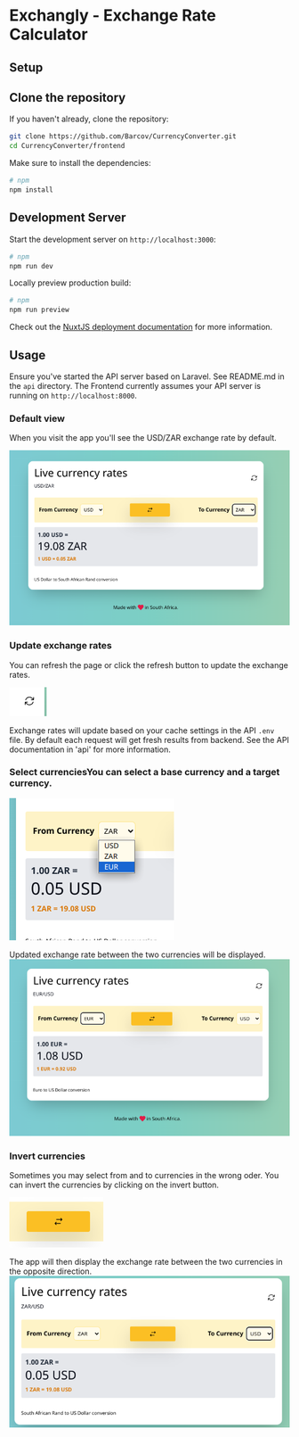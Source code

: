 # Exchangly - Exchange Rate Calculator

## Setup

## Clone the repository

If you haven't already, clone the repository:

```bash
git clone https://github.com/Barcov/CurrencyConverter.git
cd CurrencyConverter/frontend
```

Make sure to install the dependencies:

```bash
# npm
npm install
```

## Development Server

Start the development server on `http://localhost:3000`:

```bash
# npm
npm run dev
```

Locally preview production build:

```bash
# npm
npm run preview

```

Check out the [NuxtJS deployment documentation](https://nuxt.com/docs/getting-started/deployment) for more information.

## Usage

Ensure you've started the API server based on Laravel. See README.md in the `api` directory.
The Frontend currently assumes your API server is running on `http://localhost:8000`.

### Default view

When you visit the app you'll see the USD/ZAR exchange rate by default.

![](documentations/app.png)

### Update exchange rates

You can refresh the page or click the refresh button to update the exchange rates.

![](documentations/refresh.png)

Exchange rates will update based on your cache settings in the API `.env` file. By default each request will get
fresh results from backend. See the API documentation in 'api' for more information.

### Select currenciesYou can select a base currency and a target currency.

![](documentations/select-from-currency.png)

Updated exchange rate between the two currencies will be displayed.
![](documentations/eurusd.png)

### Invert currencies

Sometimes you may select from and to currencies in the wrong oder. You can invert the currencies by clicking on the
invert button.

![](documentations/invert-button.png)

The app will then display the exchange rate between the two currencies in the opposite direction.
![](documentations/inverted-results.png)
